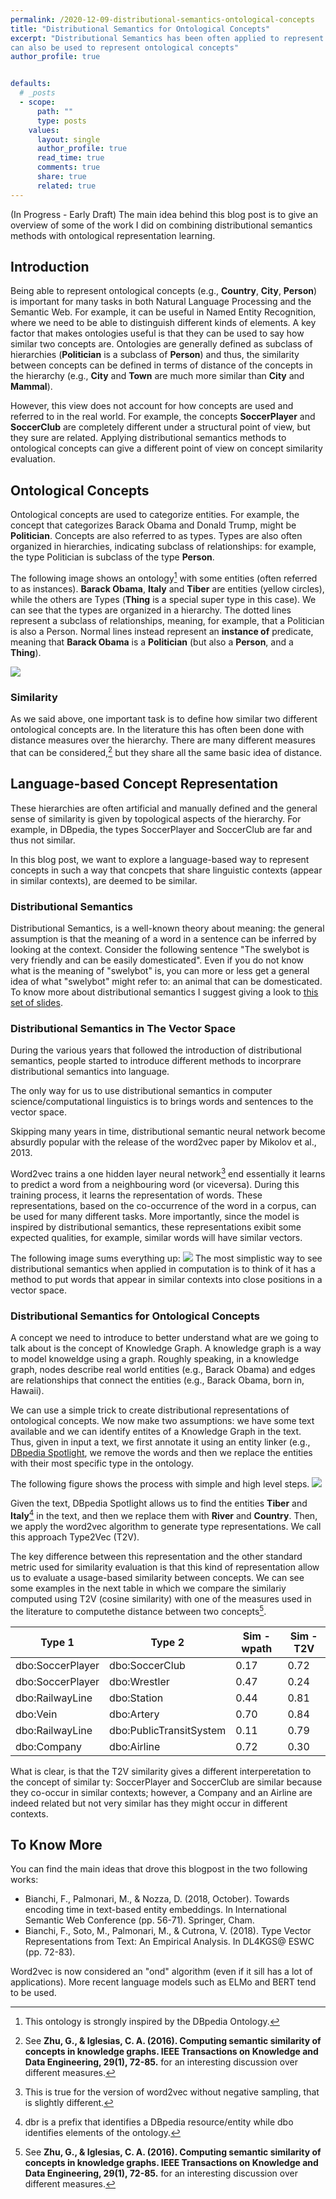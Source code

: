 ```yaml
---
permalink: /2020-12-09-distributional-semantics-ontological-concepts
title: "Distributional Semantics for Ontological Concepts"
excerpt: "Distributional Semantics has been often applied to represent words and sometimes entities, but it
can also be used to represent ontological concepts"
author_profile: true


defaults:
  # _posts
  - scope:
      path: ""
      type: posts
    values:
      layout: single
      author_profile: true
      read_time: true
      comments: true
      share: true
      related: true
---
```


(In Progress - Early Draft)
The main idea behind this blog post is to give an overview of some of the work I did on combining distributional semantics methods with
ontological representation learning.

## Introduction

Being able to represent ontological concepts (e.g., **Country**, **City**, **Person**) is important for many tasks in both Natural Language Processing and the Semantic Web. For example, it can be useful in Named Entity Recognition, where we need to be able to distinguish different kinds of elements. A key factor that makes ontologies useful is that they can be used to say how similar two concepts are. Ontologies are generally defined as subclass of hierarchies (**Politician** is a subclass of **Person**) and thus, the similarity between concepts can be defined in terms of distance of the concepts in the hierarchy (e.g., **City** and **Town** are much more similar than **City** and **Mammal**).

However, this view does not account for how concepts are used and referred to in the real world. For example, the concepts **SoccerPlayer** and **SoccerClub** are completely different under a structural point of view, but they sure are related. Applying distributional semantics methods to ontological concepts can give a different point of view on concept similarity evaluation.

## Ontological Concepts

Ontological concepts are used to categorize entities. For example, the concept that categorizes Barack Obama and Donald Trump, might be **Politician**. Concepts are also referred to as types. Types are also often organized in hierarchies, indicating subclass of relationships: for example, the type Politician is subclass of the type **Person**.

The following image shows an ontology[^3] with some entities (often referred to as instances). **Barack Obama**, **Italy** and **Tiber** are entities (yellow circles), while the others are Types (**Thing** is a special super type in this case). We can see that the types are organized in a hierarchy. The dotted lines represent a subclass of relationships, meaning, for example, that a Politician is also a Person. Normal lines instead represent an **instance of** predicate, meaning that **Barack Obama** is a **Politician** (but also a **Person**, and a **Thing**).

![](https://github.com/vinid/vinid.github.io/raw/6cafa4eb849528f4c55236f1a5fc8c982690cbc8/images/posts/ds/blog_ontology_hierarchy.png)

### Similarity

As we said above, one important task is to define how similar two different ontological concepts are. In the literature this has often been done with distance measures over the hierarchy. There are many different measures that can be considered,[^2] but they share all the same basic idea of distance.

## Language-based Concept Representation

These hierarchies are often artificial and manually defined and the general sense of similarity is given by topological aspects of the hierarchy. For example, in DBpedia, the types SoccerPlayer and SoccerClub are far and thus not similar.

In this blog post, we want to explore a language-based way to represent concepts in such a way that concpets that share linguistic contexts (appear in similar contexts), are deemed to be similar.

### Distributional Semantics

Distributional Semantics, is a well-known theory about meaning: the general assumption is that the meaning of a 
word in a sentence can be inferred by looking at the context. Consider the following sentence "The swelybot is very 
friendly and can be easily domesticated". Even if you do not know what is the meaning of "swelybot" is, 
you can more or less get a general idea of what "swelybot" might refer to: an animal that can be domesticated. To know more about distributional semantics I suggest giving a look to [this set of slides](https://esslli2016.unibz.it/wp-content/uploads/2015/10/dsm_tutorial_part1.slides.pdf).

### Distributional Semantics in The Vector Space
During the various years that followed the introduction of distributional semantics, people started to introduce different methods to incorprare distributional semantics into language. 

The only way for us to use distributional semantics in computer science/computational linguistics is to brings words and 
sentences to the vector space.

Skipping many years in time, distributional semantic neural network become absurdly popular with the release of the
word2vec paper by Mikolov et al., 2013.

Word2vec trains a one hidden layer neural network[^1] end essentially it learns to predict a word from a neighbouring word (or viceversa). During this training process, it learns the representation of words. These representations, based on the co-occurrence of the word in a corpus, can be used for many different tasks. More importantly, since the model is inspired by distributional semantics, these representations exibit some expected qualities, for example, similar words will have similar vectors.

The following image sums everything up:
![](https://github.com/vinid/vinid.github.io/raw/3b90046e970d8347dc9afc4a1870e79a26639f81/images/posts/ds/blog_distributional_semantics_id.png)
The most simplistic way to see distributional semantics when applied in computation is to think of it has a method to put words that appear in similar contexts into close positions in a vector space.

### Distributional Semantics for Ontological Concepts

A concept we need to introduce to better understand what are we going to talk about is the concept of Knowledge Graph. A knowledge graph is a way to model knoweldge using a graph. Roughly speaking, in a knowledge graph, nodes describe real world entities (e.g., Barack Obama) and edges are relationships that connect the entities (e.g., Barack Obama, born in, Hawaii).

We can use a simple trick to create distributional representations of ontological concepts. We now make two assumptions: we have some text available and we can identify entites of a Knowledge Graph in the text. Thus, given in input a text, we first annotate it using an entity linker (e.g., [DBpedia Spotlight](https://www.dbpedia-spotlight.org/demo/), we remove the words and then we replace the entities with their most specific type in the ontology.


The following figure shows the process with simple and high level steps. 
![](https://github.com/vinid/vinid.github.io/raw/master/images/posts/ds/ds_process_types.jpg)

Given the text, DBpedia Spotlight allows us to find the entities **Tiber** and **Italy**[^4] in the text, and then we replace them with **River** and **Country**. Then, we apply the word2vec algorithm to generate type representations. We call this approach Type2Vec (T2V).

The key difference between this representation and the other standard metric used for similarity evaluation is that this kind of representation allow us to evaluate a usage-based similarity between concepts. We can see some examples in the next table in which we compare the similariy computed using T2V (cosine similarity) with one of the measures used in the literature to computethe distance between two concepts[^2].

| Type 1           | Type 2                  | Sim - wpath | Sim - T2V |
|------------------|-------------------------|-------------|-----------|
| dbo:SoccerPlayer | dbo:SoccerClub          | 0.17        | 0.72      |
| dbo:SoccerPlayer | dbo:Wrestler            | 0.47        | 0.24      |
| dbo:RailwayLine  | dbo:Station             | 0.44        | 0.81      |
| dbo:Vein         | dbo:Artery              | 0.70        | 0.84      |
| dbo:RailwayLine  | dbo:PublicTransitSystem | 0.11        | 0.79      |
| dbo:Company      | dbo:Airline             | 0.72        | 0.30      |


What is clear, is that the T2V similarity gives a different interperetation to the concept of similar ty: SoccerPlayer and SoccerClub are similar because they co-occur in similar contexts; however, a Company and an Airline are indeed related but not very similar has they might occur in different contexts.


## To Know More
You can find the main ideas that drove this blogpost in the two following works:

+ Bianchi, F., Palmonari, M., & Nozza, D. (2018, October). Towards encoding time in text-based entity embeddings. In International Semantic Web Conference (pp. 56-71). Springer, Cham.
+ Bianchi, F., Soto, M., Palmonari, M., & Cutrona, V. (2018). Type Vector Representations from Text: An Empirical Analysis. In DL4KGS@ ESWC (pp. 72-83).


Word2vec is now considered an "ond" algorithm (even if it sill has a lot of applications). More recent language models
such as ELMo and BERT tend to be used.

[^1]: This is true for the version of word2vec without negative sampling, that is slightly different.
[^2]: See **Zhu, G., & Iglesias, C. A. (2016). Computing semantic similarity of concepts in knowledge graphs. IEEE Transactions on Knowledge and Data Engineering, 29(1), 72-85.** for an interesting discussion over different measures.
[^3]: This ontology is strongly inspired by the DBpedia Ontology.
[^4]: dbr is a prefix that identifies a DBpedia resource/entity while dbo identifies elements of the ontology.